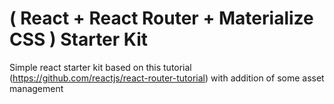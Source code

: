 ( React + React Router + Materialize CSS ) Starter Kit
=======================================================

Simple react starter kit based on this tutorial (https://github.com/reactjs/react-router-tutorial) with addition of some asset management
